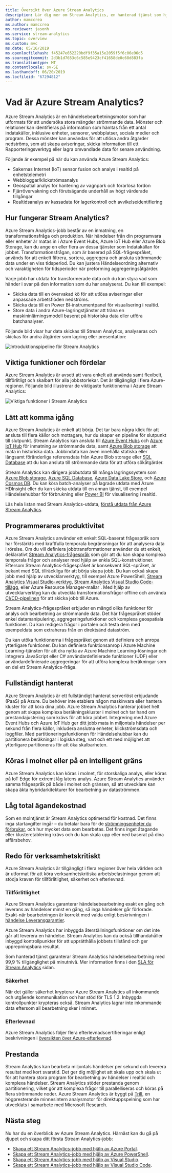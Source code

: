 ```yaml
---
title: Översikt över Azure Stream Analytics
description: Lär dig mer om Stream Analytics, en hanterad tjänst som hjälper dig att analysera data i realtid som skickats från IoT (Internet of Things).
author: mamccrea
ms.author: mamccrea
ms.reviewer: jasonh
ms.service: stream-analytics
ms.topic: overview
ms.custom: mvc
ms.date: 05/16/2019
ms.openlocfilehash: f45247e652220bdf9f35a15e2059f5f6c06e96d5
ms.sourcegitcommit: 2d3b1d7653c6c585e9423cf41658de0c68d883fa
ms.translationtype: MT
ms.contentlocale: sv-SE
ms.lasthandoff: 06/20/2019
ms.locfileid: "67294812"
---
```

# <a name="what-is-azure-stream-analytics"></a>Vad är Azure Stream Analytics?

Azure Stream Analytics är en händelsebearbetningsmotor som har utformats för att undersöka stora mängder strömmande data. Mönster och relationer kan identifieras på information som hämtas från ett antal indatakällor, inklusive enheter, sensorer, webbplatser, sociala medier och program. Dessa mönster kan användas för att utlösa andra åtgärder nedströms, som att skapa aviseringar, skicka information till ett Rapporteringsverktyg eller lagra omvandlade data för senare användning.

Följande är exempel på när du kan använda Azure Stream Analytics:

* Sakernas Internet (IoT) sensor fusion och analys i realtid på enhetstelemetri
* Webbloggar/klickströmsanalys
* Geospatial analys för hantering av vagnpark och förarlösa fordon
* Fjärrövervakning och förutsägande underhåll av högt värderade tillgångar
* Realtidsanalys av kassadata för lagerkontroll och avvikelseidentifiering

## <a name="how-does-stream-analytics-work"></a>Hur fungerar Stream Analytics?

Azure Stream Analytics-jobb består av en inmatning, en transformationsfråga och produktion. När händelser från din programvara eller enheter är matas in i Azure Event Hubs, Azure IoT Hub eller Azure Blob Storage, kan du ange en eller flera av dessa tjänster som Indatakällan för jobbet. Transformationsfrågan, som är baserad på SQL-frågespråket, används för att enkelt filtrera, sortera, aggregera och ansluta strömmande data under en viss tidsperiod. Du kan justera Händelseordning alternativ och varaktigheten för tidsperioder när preforming aggregeringsåtgärder.

Varje jobb har utdata för transformerade data och du kan styra vad som händer i svar på den information som du har analyserat. Du kan till exempel:

* Skicka data till en övervakad kö för att utlösa aviseringar eller anpassade arbetsflöden nedströms.
* Skicka data till en Power BI-instrumentpanel för visualisering i realtid.
* Store data i andra Azure-lagringstjänster att träna en maskininlärningsmodell baserat på historiska data eller utföra batchanalyser.

Följande bild visar hur data skickas till Stream Analytics, analyseras och skickas för andra åtgärder som lagring eller presentation:

![Introduktionspipeline för Stream Analytics](./media/stream-analytics-introduction/stream-analytics-intro-pipeline.png)

## <a name="key-capabilities-and-benefits"></a>Viktiga funktioner och fördelar

Azure Stream Analytics är avsett att vara enkelt att använda samt flexibelt, tillförlitligt och skalbart för alla jobbstorlekar. Det är tillgängligt i flera Azure-regioner. Följande bild illustrerar de viktigaste funktionerna i Azure Stream Analytics:

![Viktiga funktioner i Stream Analytics](./media/stream-analytics-introduction/stream-analytics-key-capabilities.png)

## <a name="ease-of-getting-started"></a>Lätt att komma igång

Azure Stream Analytics är enkelt att börja. Det tar bara några klick för att ansluta till flera källor och mottagare, hur du skapar en pipeline för slutpunkt till slutpunkt. Stream Analytics kan ansluta till [Azure Event Hubs](/azure/event-hubs/) och [Azure IoT Hub](/azure/iot-hub/) för inmatning av strömmande data, samt [Azure Blob storage](/azure/storage/storage-introduction) att mata in historiska data. Jobbindata kan även innehålla statiska eller långsamt föränderliga referensdata från Azure Blob storage eller [SQL Database](stream-analytics-use-reference-data.md#azure-sql-database) att du kan ansluta till strömmande data för att utföra sökåtgärder.

Stream Analytics kan dirigera jobbutdata till många lagringssystem som [Azure Blob storage](/azure/storage/storage-introduction), [Azure SQL Database](/azure/sql-database/), [Azure Data Lake Store](/azure/data-lake-store/), och [Azure Cosmos DB](/azure/cosmos-db/introduction). Du kan köra batch-analyser på lagrade utdata med Azure HDInsight eller du kan skicka utdata till en annan tjänst, till exempel Händelsehubbar för förbrukning eller [Power BI](https://docs.microsoft.com/power-bi/) för visualisering i realtid.

Läs hela listan med Stream Analytics-utdata, [förstå utdata från Azure Stream Analytics](stream-analytics-define-outputs.md).

## <a name="programmer-productivity"></a>Programmerares produktivitet

Azure Stream Analytics använder ett enkelt SQL-baserat frågespråk som har förstärkts med kraftfulla temporala begränsningar för att analysera data i rörelse. Om du vill definiera jobbtransformationer använder du ett enkelt, deklarativt [Stream Analytics-frågespråk](https://docs.microsoft.com/stream-analytics-query/stream-analytics-query-language-reference) som gör att du kan skapa komplexa temporala frågor och analyser med hjälp av enkla SQL-konstruktioner. Eftersom Stream Analytics-frågespråket är konsekvent SQL-språket, är bekant med SQL tillräckliga för att börja skapa jobb. Du kan också skapa jobb med hjälp av utvecklarverktyg, till exempel Azure PowerShell, [Stream Analytics Visual Studio-verktyg](stream-analytics-tools-for-visual-studio-install.md), [Stream Analytics Visual Studio Code-tillägg](quick-create-vs-code.md), eller Azure Resource Manager-mallar . Med hjälp av utvecklarverktyg kan du utveckla transformationsfrågor offline och använda [CI/CD-pipelinen](stream-analytics-tools-for-visual-studio-cicd.md) för att skicka jobb till Azure.

Stream Analytics-frågespråket erbjuder en mängd olika funktioner för analys och bearbetning av strömmande data. Det här frågespråket stöder enkel datamanipulering, aggregeringsfunktioner och komplexa geospatiala funktioner. Du kan redigera frågor i portalen och testa dem med exempeldata som extraheras från en direktsänd dataström.

Du kan utöka funktionerna i frågespråket genom att definiera och anropa ytterligare funktioner. Du kan definiera funktionsanrop i Azure Machine Learning-tjänsten för att dra nytta av Azure Machine Learning-lösningar och integrera JavaScript eller C# användardefinierade funktioner (UDF) eller användardefinierade aggregeringar för att utföra komplexa beräkningar som en del ett Stream Analytics-fråga.

## <a name="fully-managed"></a>Fullständigt hanterat

Azure Stream Analytics är ett fullständigt hanterat serverlöst erbjudande (PaaS) på Azure. Du behöver inte etablera någon maskinvara eller hantera kluster för att köra dina jobb. Azure Stream Analytics hanterar jobbet helt genom att skapa komplexa beräkningskluster i molnet och tar hand om prestandajustering som krävs för att köra jobbet. Integrering med Azure Event Hubs och Azure IoT Hub ger ditt jobb mata in miljontals händelser per sekund från flera källor, inkludera anslutna enheter, klickströmsdata och loggfiler. Med partitioneringsfunktionen för Händelsehubbar kan du partitionera beräkningar i logiska steg, vart och ett med möjlighet att ytterligare partitioneras för att öka skalbarheten.

## <a name="run-in-the-cloud-or-on-the-intelligent-edge"></a>Köras i molnet eller på en intelligent gräns

Azure Stream Analytics kan köras i molnet, för storskaliga analys, eller köras på IoT Edge för extremt låg latens analys. Azure Stream Analytics använder samma frågespråk på både i molnet och gränsen, så att utvecklare kan skapa äkta hybridarkitekturer för bearbetning av dataströmmen.

## <a name="low-total-cost-of-ownership"></a>Låg total ägandekostnad

Som en molntjänst är Stream Analytics optimerad för kostnad. Det finns inga startavgifter ingår – du betalar bara för de [strömningsenheter du förbrukar](stream-analytics-streaming-unit-consumption.md), och hur mycket data som bearbetas. Det finns inget åtagande eller klusteretablering krävs och du kan skala upp eller ned baserat på dina affärsbehov.

## <a name="mission-critical-ready"></a>Redo för verksamhetskritiskt

Azure Stream Analytics är tillgängligt i flera regioner över hela världen och är utformat för att köra verksamhetskritiska arbetsbelastningar genom att stödja kraven för tillförlitlighet, säkerhet och efterlevnad.

### <a name="reliability"></a>Tillförlitlighet

Azure Stream Analytics garanterar händelsebearbetning exakt en gång och leverans av händelser minst en gång, så inga händelser går förlorade. Exakt-när bearbetningen är korrekt med valda enligt beskrivningen i [händelse Leveransgarantier](/stream-analytics-query/event-delivery-guarantees-azure-stream-analytics).

Azure Stream Analytics har inbyggda återställningsfunktioner om det inte går att leverera en händelse. Stream Analytics kan du också tillhandahåller inbyggd kontrollpunkter för att upprätthålla jobbets tillstånd och ger upprepningsbara resultat.

Som hanterad tjänst garanterar Stream Analytics händelsebearbetning med 99,9 % tillgänglighet på minutnivå. Mer information finns i den [SLA för Stream Analytics](https://azure.microsoft.com/support/legal/sla/stream-analytics/v1_0/) sidan. 

### <a name="security"></a>Säkerhet

När det gäller säkerhet krypterar Azure Stream Analytics all inkommande och utgående kommunikation och har stöd för TLS 1.2. Inbyggda kontrollpunkter krypteras också. Stream Analytics lagrar inte inkommande data eftersom all bearbetning sker i minnet.

### <a name="compliance"></a>Efterlevnad

Azure Stream Analytics följer flera efterlevnadscertifieringar enligt beskrivningen i [översikten över Azure-efterlevnad](https://gallery.technet.microsoft.com/Overview-of-Azure-c1be3942). 

## <a name="performance"></a>Prestanda

Stream Analytics kan bearbeta miljontals händelser per sekund och leverera resultat med kort svarstid. Det ger dig möjlighet att skala upp och skala ut för att hantera stora program för bearbetning av händelser i realtid och komplexa händelser. Stream Analytics stöder prestanda genom partitionering, vilket gör att komplexa frågor till parallelliseras och köras på flera strömmande noder. Azure Stream Analytics är byggt på [Trill](https://github.com/Microsoft/Trill), en högpresterande minnesintern analysmotor för direktuppspelning som har utvecklats i samarbete med Microsoft Research.

## <a name="next-steps"></a>Nästa steg

Nu har du en överblick av Azure Stream Analytics. Härnäst kan du gå på djupet och skapa ditt första Stream Analytics-jobb:

* [Skapa ett Stream Analytics-jobb med hjälp av Azure Portal](stream-analytics-quick-create-portal.md).
* [Skapa ett Stream Analytics-jobb med hjälp av Azure PowerShell](stream-analytics-quick-create-powershell.md).
* [Skapa ett Stream Analytics-jobb med hjälp av Visual Studio](stream-analytics-quick-create-vs.md).
* [Skapa ett Stream Analytics-jobb med hjälp av Visual Studio Code](quick-create-vs-code.md).
